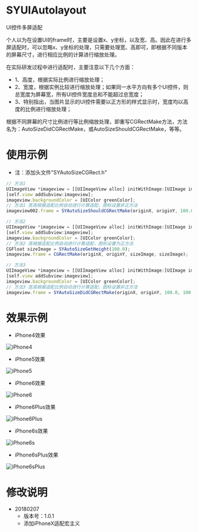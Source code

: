 # SYUIAutolayout
UI控件多屏适配

个人以为在设置UI的frame时，主要是设置x、y坐标，以及宽、高。因此在进行多屏适配时，可以忽略x、y坐标的处理，只需要处理宽、高即可，即根据不同版本的屏幕尺寸，进行相应比例的计算进行缩放处理。

在实际研发过程中进行适配时，主要注意以下几个方面：
* 1、高度，根据实际比例进行缩放处理；
* 2、宽度，根据实例比较进行缩放处理；如果同一水平方向有多个UI控件，则总宽度为屏幕宽，所有UI控件宽度总和不能超过总宽度；
* 3、特别指出，当图片显示的UI控件需要以正方形的样式显示时，宽度均以高度的比例进行缩放处理；

根据不同屏幕的尺寸比例进行等比例缩放处理，即重写CGRectMake方法，方法名为：AutoSizeDidCGRectMake，或AutoSizeShouldCGRectMake，等等。

# 使用示例
* 注：添加头文件"SYAutoSizeCGRect.h"
~~~ javascript
// 方法1
UIImageView *imageview = [[UIImageView alloc] initWithImage:[UIImage imageNamed:@"image"]];
[self.view addSubview:imageview];
imageview.backgroundColor = [UIColor greenColor];
// 方法1 宽高根据适配比例自动进行计算适配，图标设置非正方法
imageview002.frame = SYAutoSizeShouldCGRectMake(originX, originY, 100.0, 100.0, YES, YES);
~~~
~~~ javascript
// 方法2
UIImageView *imageview = [[UIImageView alloc] initWithImage:[UIImage imageNamed:@"image"]];
[self.view addSubview:imageview];
imageview.backgroundColor = [UIColor greenColor];
// 方法2 高根据适配比例自动进行计算适配，图标设置为正方法
CGFloat sizeImage = SYAutoSizeGetHeight(100.0);
imageview.frame = CGRectMake(originX, originY, sizeImage, sizeImage);
~~~
~~~ javascript
// 方法3
UIImageView *imageview = [[UIImageView alloc] initWithImage:[UIImage imageNamed:@"image"]];
[self.view addSubview:imageview];
imageview.backgroundColor = [UIColor greenColor];
// 方法3 宽高根据适配比例自动进行计算适配，图标设置非正方法
imageview.frame = SYAutoSizeDidCGRectMake(originX, originY, 100.0, 100.0);
~~~

# 效果示例
* iPhone4效果

![iPhone4](./images/iPhone4.png) 
* iPhone5效果

![iPhone5](./images/iPhone5.png)
* iPhone6效果

![iPhone6](./images/iPhone6.png) 
* iPhone6Plus效果

![iPhone6Plus](./images/iPhone6Plus.png)
* iPhone6s效果

![iPhone6s](./images/iPhone6s.png) 
* iPhone6sPlus效果

![iPhone6sPlus](./images/iPhone6sPlus.png)


# 修改说明
* 20180207
  * 版本号：1.0.1
  * 添加iPhoneX适配宏主义

